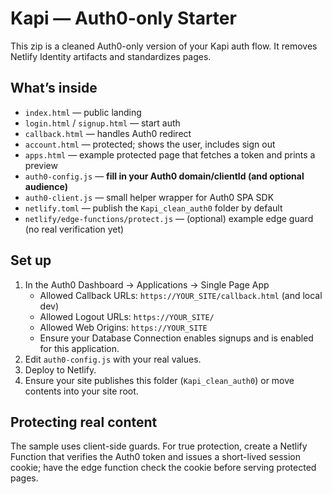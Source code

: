 # Kapi — Auth0-only Starter

This zip is a cleaned Auth0-only version of your Kapi auth flow. It removes Netlify Identity artifacts and standardizes pages.

## What’s inside
- `index.html` — public landing
- `login.html` / `signup.html` — start auth
- `callback.html` — handles Auth0 redirect
- `account.html` — protected; shows the user, includes sign out
- `apps.html` — example protected page that fetches a token and prints a preview
- `auth0-config.js` — **fill in your Auth0 domain/clientId (and optional audience)**
- `auth0-client.js` — small helper wrapper for Auth0 SPA SDK
- `netlify.toml` — publish the `Kapi_clean_auth0` folder by default
- `netlify/edge-functions/protect.js` — (optional) example edge guard (no real verification yet)

## Set up
1. In the Auth0 Dashboard → Applications → Single Page App
   - Allowed Callback URLs: `https://YOUR_SITE/callback.html` (and local dev)
   - Allowed Logout URLs: `https://YOUR_SITE/`
   - Allowed Web Origins: `https://YOUR_SITE`
   - Ensure your Database Connection enables signups and is enabled for this application.
2. Edit `auth0-config.js` with your real values.
3. Deploy to Netlify.
4. Ensure your site publishes this folder (`Kapi_clean_auth0`) or move contents into your site root.

## Protecting real content
The sample uses client-side guards. For true protection, create a Netlify Function that verifies the Auth0 token and issues a short-lived session cookie; have the edge function check the cookie before serving protected pages.
